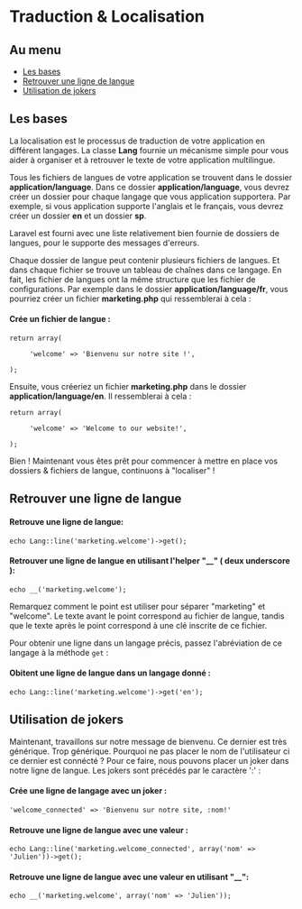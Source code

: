 # Traduction & Localisation

## Au menu

- [Les bases](#the-basics)
- [Retrouver une ligne de langue](#get)
- [Utilisation de jokers](#replace)

<a name="the-basics"></a>
## Les bases

La localisation est le processus de traduction de votre application en différent langages. La classe **Lang** fournie un mécanisme simple pour vous aider à organiser et à retrouver le texte de votre application multilingue.

Tous les fichiers de langues de votre application se trouvent dans le dossier **application/language**. Dans ce dossier **application/language**, vous devrez créer un dossier pour chaque langage que vous application supportera. Par exemple, si vous application supporte l'anglais et le français, vous devrez créer un dossier **en** et un dossier **sp**.

Laravel est fourni avec une liste relativement bien fournie de dossiers de langues, pour le supporte des messages d'erreurs.

Chaque dossier de langue peut contenir plusieurs fichiers de langues. Et dans chaque fichier se trouve un tableau de chaînes dans ce langage. En fait, les fichier de langues ont la même structure que les fichier de configurations. Par exemple dans le dossier **application/language/fr**, vous pourriez créer un fichier **marketing.php** qui ressemblerai à cela :

#### Crée un fichier de langue :

	return array(

	     'welcome' => 'Bienvenu sur notre site !',

	);

Ensuite, vous créeriez un fichier **marketing.php** dans le dossier **application/language/en**. Il ressemblerai à cela :

	return array(

	     'welcome' => 'Welcome to our website!',

	);

Bien ! Maintenant vous êtes prêt pour commencer à mettre en place vos dossiers & fichiers de langue, continuons à "localiser" !

<a name="get"></a>
## Retrouver une ligne de langue

#### Retrouve une ligne de langue:

	echo Lang::line('marketing.welcome')->get();

#### Retrouver une ligne de langue en utilisant l'helper "__" ( deux underscore ):

	echo __('marketing.welcome');

Remarquez comment le point est utiliser pour séparer "marketing" et "welcome". Le texte avant le point correspond au fichier de langue, tandis que le texte après le point correspond à une clé inscrite de ce fichier.

Pour obtenir une ligne dans un langage précis, passez l'abréviation de ce langage à la méthode `get` :

#### Obitent une ligne de langue dans un langage donné :

	echo Lang::line('marketing.welcome')->get('en');

<a name="replace"></a>
## Utilisation de jokers

Maintenant, travaillons sur notre message de bienvenu. Ce dernier est très générique. Trop générique. Pourquoi ne pas placer le nom de l'utilisateur ci ce dernier est connécté ? Pour ce faire, nous pouvons placer un joker dans notre ligne de langue. Les jokers sont précédés par le caractère ':' :

#### Crée une ligne de langage avec un joker :

	'welcome_connected' => 'Bienvenu sur notre site, :nom!'

#### Retrouve une ligne de langue avec une valeur :

	echo Lang::line('marketing.welcome_connected', array('nom' => 'Julien'))->get();

#### Retrouve une ligne de langue avec une valeur en utilisant "__":

	echo __('marketing.welcome', array('nom' => 'Julien'));